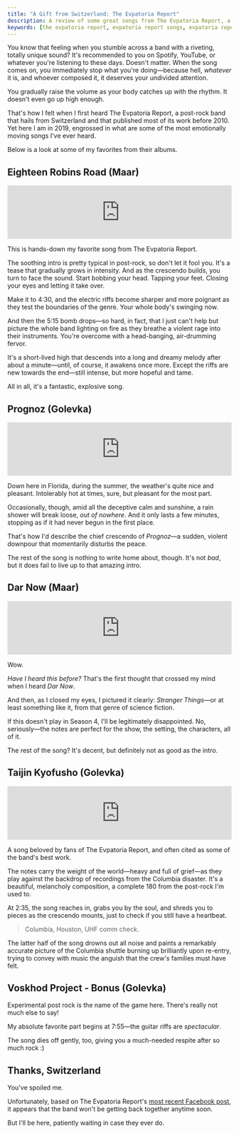 ```yaml
---
title: "A Gift from Switzerland: The Evpatoria Report"
description: A review of some great songs from The Evpatoria Report, a fantastic post-rock band from Switzerland.
keywords: [the evpatoria report, evpatoria report songs, evpatoria report review, evpatoria report band, post-rock band]
---
```


You know that feeling when you stumble across a band with a riveting, totally unique sound? It's recommended to you on Spotify, YouTube, or whatever you're listening to these days. Doesn't matter. When the song comes on, you immediately stop what you're doing—because hell, *whatever* it is, and whoever composed it, it deserves your undivided attention.

You gradually raise the volume as your body catches up with the rhythm. It doesn't even go up high enough.

That's how I felt when I first heard The Evpatoria Report, a post-rock band that hails from Switzerland and that published most of its work before 2010. Yet here I am in 2019, engrossed in what are some of the most emotionally moving songs I've ever heard.

Below is a look at some of my favorites from their albums.

## Eighteen Robins Road (Maar)

<iframe style="border: 0; width: 100%; height: 120px;" src="https://bandcamp.com/EmbeddedPlayer/album=2600588727/size=large/bgcol=333333/linkcol=e99708/tracklist=false/artwork=small/track=1025421207/transparent=true/" seamless><a href="http://the-evpatoria-report.bandcamp.com/album/maar">Maar by The Evpatoria Report</a></iframe>

This is hands-down my favorite song from The Evpatoria Report.

The soothing intro is pretty typical in post-rock, so don't let it fool you. It's a tease that gradually grows in intensity. And as the crescendo builds, you turn to face the sound. Start bobbing your head. Tapping your feet. Closing your eyes and letting it take over.

Make it to 4:30, and the electric riffs become sharper and more poignant as they test the boundaries of the genre. Your whole body's swinging now.

And then the 5:15 bomb drops—so hard, in fact, that I just can't help but picture the whole band lighting on fire as they breathe a violent rage into their instruments. You're overcome with a head-banging, air-drumming fervor.

It's a short-lived high that descends into a long and dreamy melody after about a minute—until, of course, it awakens once more. Except the riffs are new towards the end—still intense, but more hopeful and tame.

All in all, it's a fantastic, explosive song.

## Prognoz (Golevka)

<iframe style="border: 0; width: 100%; height: 120px;" src="https://bandcamp.com/EmbeddedPlayer/album=1735644074/size=large/bgcol=333333/linkcol=e99708/tracklist=false/artwork=small/track=453876140/transparent=true/" seamless><a href="http://the-evpatoria-report.bandcamp.com/album/golevka">Golevka by The Evpatoria Report</a></iframe>

Down here in Florida, during the summer, the weather's quite nice and pleasant. Intolerably hot at times, sure, but pleasant for the most part.

Occasionally, though, amid all the deceptive calm and sunshine, a rain shower will break loose, *out of nowhere*. And it only lasts a few minutes, stopping as if it had never begun in the first place.

That's how I'd describe the chief crescendo of *Prognoz*—a sudden, violent downpour that momentarily disturbs the peace.

The rest of the song is nothing to write home about, though. It's not *bad*, but it does fail to live up to that amazing intro.

## Dar Now (Maar)

<iframe style="border: 0; width: 100%; height: 120px;" src="https://bandcamp.com/EmbeddedPlayer/album=2600588727/size=large/bgcol=333333/linkcol=e99708/tracklist=false/artwork=small/track=1748567723/transparent=true/" seamless><a href="http://the-evpatoria-report.bandcamp.com/album/maar">Maar by The Evpatoria Report</a></iframe>

Wow.

*Have I heard this before?* That's the first thought that crossed my mind when I heard *Dar Now*.

And then, as I closed my eyes, I pictured it clearly: *Stranger Things*—or at least something like it, from that genre of science fiction.

If this doesn't play in Season 4, I'll be legitimately disappointed. No, seriously—the notes are perfect for the show, the setting, the characters, all of it.

The rest of the song? It's decent, but definitely not as good as the intro.

## Taijin Kyofusho (Golevka)

<iframe style="border: 0; width: 100%; height: 120px;" src="https://bandcamp.com/EmbeddedPlayer/album=1735644074/size=large/bgcol=333333/linkcol=e99708/tracklist=false/artwork=small/track=1073451937/transparent=true/" seamless><a href="http://the-evpatoria-report.bandcamp.com/album/golevka">Golevka by The Evpatoria Report</a></iframe>

A song beloved by fans of The Evpatoria Report, and often cited as some of the band's best work.

The notes carry the weight of the world—heavy and full of grief—as they play against the backdrop of recordings from the Columbia disaster. It's a beautiful, melancholy composition, a complete 180 from the post-rock I'm used to.

At 2:35, the song reaches in, grabs you by the soul, and shreds you to pieces as the crescendo mounts, just to check if you still have a heartbeat.

> Columbia, Houston, UHF comm check.

The latter half of the song drowns out all noise and paints a remarkably accurate picture of the Columbia shuttle burning up brilliantly upon re-entry, trying to convey with music the anguish that the crew's families must have felt.

## Voskhod Project - Bonus (Golevka)

Experimental post rock is the name of the game here. There's really not much else to say!

My absolute favorite part begins at 7:55—the guitar riffs are *spectacular*.

The song dies off gently, too, giving you a much-needed respite after so much rock :)

## Thanks, Switzerland

You've spoiled me.

Unfortunately, based on The Evpatoria Report's [most recent Facebook post](https://www.facebook.com/theevpatoriareport/), it appears that the band won't be getting back together anytime soon.

But I'll be here, patiently waiting in case they ever do.